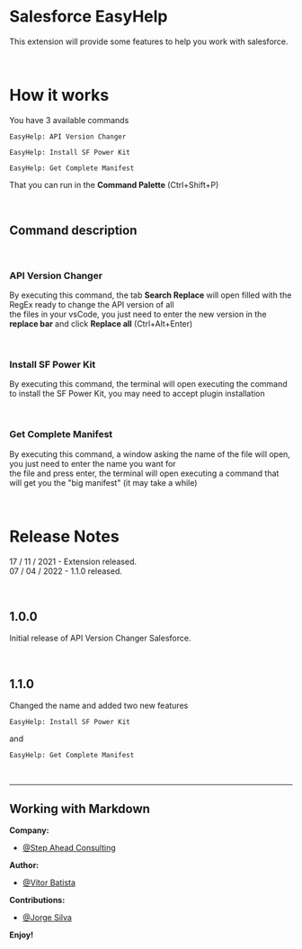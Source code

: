 # Salesforce EasyHelp

This extension will provide some features to help you work with salesforce.

<br>

# How it works

You have 3 available commands

    EasyHelp: API Version Changer

    EasyHelp: Install SF Power Kit

    EasyHelp: Get Complete Manifest


That you can run in the <b>Command Palette</b> (Ctrl+Shift+P)

<br>

## Command description

<br>

### API Version Changer

By executing this command, the tab <b>Search Replace</b> will open filled with the RegEx ready to change the API version of all<br> the files in your vsCode, you just need to enter the new version in the <b>replace bar</b> and click <b>Replace all</b> (Ctrl+Alt+Enter) 

<br>

### Install SF Power Kit

By executing this command, the terminal will open executing the command to install the SF Power Kit, you may need to accept plugin installation

<br>

### Get Complete Manifest

By executing this command, a window asking the name of the file will open, you just need to enter the name you want for<br> the file and press enter, the terminal will open executing a command that will get you the "big manifest" (it may take a while)

<br>

# Release Notes

17 / 11 / 2021 - Extension released.<br>
07 / 04 / 2022 - 1.1.0 released.

<br>

## 1.0.0

Initial release of API Version Changer Salesforce.

<br>

## 1.1.0

Changed the name and added two new features
    
    EasyHelp: Install SF Power Kit

and
    
    EasyHelp: Get Complete Manifest
<br>

-----------------------------------------------------------------------------------------------------------

## Working with Markdown

**Company:**
* [@Step Ahead Consulting](https://stepahead.pt/)

**Author:**
* [@Vítor Batista](https://github.com/vitor-batista/) 

**Contributions:**
* [@Jorge Silva](https://github.com/jcsilvapt/)



**Enjoy!**
